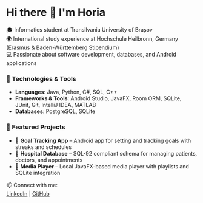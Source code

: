 # Hi there 👋 I'm Horia

🎓 Informatics student at Transilvania University of Brașov  
🌍 International study experience at Hochschule Heilbronn, Germany (Erasmus & Baden-Württemberg Stipendium)  
💻 Passionate about software development, databases, and Android applications  

### 🔧 Technologies & Tools
- **Languages**: Java, Python, C#, SQL, C++
- **Frameworks & Tools**: Android Studio, JavaFX, Room ORM, SQLite, JUnit, Git, IntelliJ IDEA, MATLAB
- **Databases**: PostgreSQL, SQLite

### 📌 Featured Projects
- 🎯 **Goal Tracking App** – Android app for setting and tracking goals with streaks and schedules  
- 🏥 **Hospital Database** – SQL-92 compliant schema for managing patients, doctors, and appointments  
- 🎵 **Media Player** – Local JavaFX-based media player with playlists and SQLite integration  

📫 Connect with me:  
[LinkedIn](https://www.linkedin.com/in/horiasavin) | [GitHub](https://github.com/HoriaSav)

